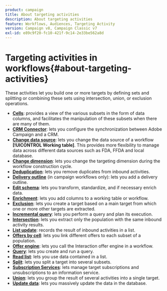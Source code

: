 ```yaml
---
product: campaign
title: About targeting activities
description: About targeting activities
feature: Workflows, Audiences, Targeting Activity
version: Campaign v8, Campaign Classic v7
exl-id: e89c9f20-fc10-421f-9c14-2e33be562a8d
---
```

# Targeting activities in workflows{#about-targeting-activities}

These activities let you build one or more targets by defining sets and splitting or combining these sets using intersection, union, or exclusion operations.

* **[Cells](cells.md)**: provides a view of the various subsets in the form of data columns, and facilitates the manipulation of these subsets when there are many of them.
* **[CRM Connector](crm-connector.md)**: lets you configure the synchronization between Adobe Campaign and a CRM. 
* **[Change data source](change-data-source.md)**: lets you change the data source of a workflow **[!UICONTROL Working table]**. This provides more flexibility to manage data across different data sources such as FDA, FFDA and local database.
* **[Change dimension](change-dimension.md)**: lets you change the targeting dimension during the workflow construction cycle.
* **[Deduplication](deduplication.md)**: lets you remove duplicates from inbound activities. 
* **[Delivery outline](delivery-outline.md)** (in campaign workflows only): lets you add a delivery outline. 
* **[Edit schema](edit-schema.md)**: lets you transform, standardize, and if necessary enrich data.
* **[Enrichment](enrichment.md)**: lets you add columns to a working table or workflow.
* **[Exclusion](exclusion.md)**: lets you create a target based on a main target from which one or more other targets are extracted.
* **[Incremental query](incremental-query.md)**: lets you perform a query and plan its execution. 
* **[Intersection](intersection.md)**: lets you extract only the population with the same inbound activity results.
* **[List update](list-update.md)**: records the result of inbound activities in a list. 
* **[Offers by cell](offers-by-cell.md)**: lets you link different offers to each subset of a population.
* **[Offer engine](offer-engine.md)**: lets you call the Interaction offer engine in a workflow.
* **[Query](query.md)**: lets you create and run a query. 
* **[Read list](read-list.md)**: lets you use data contained in a list.
* **[Split](split.md)**: lets you split a target into several subsets.
* **[Subscription Services](subscription-services.md)**: lets manage target subscriptions and unsubscriptions to an information service.
* **[Union](union.md)**: lets you group the result of several activities into a single target.
* **[Update data](update-data.md)**: lets you massively update the data in the database.
